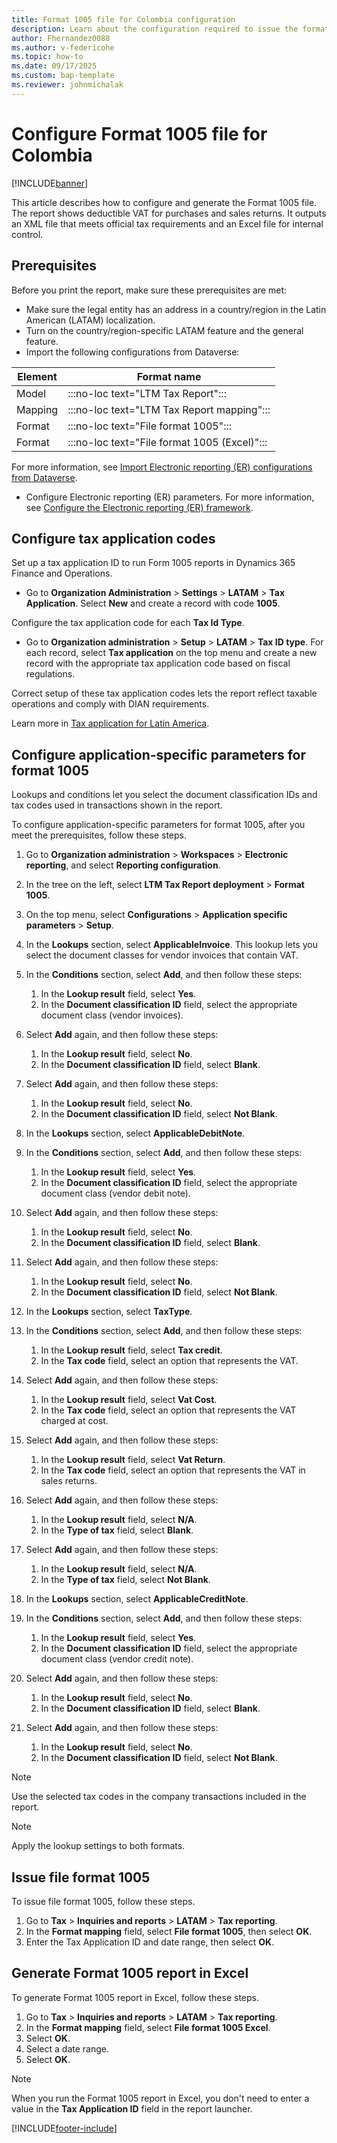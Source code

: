 ```yaml
---
title: Format 1005 file for Colombia configuration
description: Learn about the configuration required to issue the format 1005 file for Colombia, including an outline on configuring application-specific parameters.
author: Fhernandez0088
ms.author: v-federicohe
ms.topic: how-to
ms.date: 09/17/2025
ms.custom: bap-template
ms.reviewer: johnmichalak
---
```


# Configure Format 1005 file for Colombia

[!INCLUDE[banner](../../includes/banner.md)]

This article describes how to configure and generate the Format 1005 file. The report shows deductible VAT for purchases and sales returns. It outputs an XML file that meets official tax requirements and an Excel file for internal control.

## Prerequisites

Before you print the report, make sure these prerequisites are met:

- Make sure the legal entity has an address in a country/region in the Latin American (LATAM) localization.
- Turn on the country/region-specific LATAM feature and the general feature.
- Import the following configurations from Dataverse:

| Element | Format name |
|---------|-------------|
| Model | :::no-loc text="LTM Tax Report"::: |
| Mapping | :::no-loc text="LTM Tax Report mapping"::: |
| Format | :::no-loc text="File format 1005"::: |
| Format | :::no-loc text="File format 1005 (Excel)"::: |

For more information, see [Import Electronic reporting (ER) configurations from Dataverse](../global/workspace/gsw-import-er-config-dataverse.md).

- Configure Electronic reporting (ER) parameters. For more information, see [Configure the Electronic reporting (ER) framework](../../../fin-ops-core/dev-itpro/analytics/electronic-reporting-er-configure-parameters.md).

## Configure tax application codes

Set up a tax application ID to run Form 1005 reports in Dynamics 365 Finance and Operations.

* Go to **Organization Administration** > **Settings** > **LATAM** > **Tax Application**. Select **New** and create a record with code **1005**. 

Configure the tax application code for each **Tax Id Type**.
* Go to **Organization administration** > **Setup** > **LATAM** > **Tax ID type**. For each record, select **Tax application** on the top menu and create a new record with the appropriate tax application code based on fiscal regulations.

Correct setup of these tax application codes lets the report reflect taxable operations and comply with DIAN requirements.

Learn more in [Tax application for Latin America](ltm-core-tax-application.md).

## Configure application-specific parameters for format 1005

Lookups and conditions let you select the document classification IDs and tax codes used in transactions shown in the report.

To configure application-specific parameters for format 1005, after you meet the prerequisites, follow these steps.

1. Go to **Organization administration** \> **Workspaces** \> **Electronic reporting**, and select **Reporting configuration**.
1. In the tree on the left, select **LTM Tax Report deployment** \> **Format 1005**.
1. On the top menu, select **Configurations** \> **Application specific parameters** \> **Setup**.
1. In the **Lookups** section, select **ApplicableInvoice**. This lookup lets you select the document classes for vendor invoices that contain VAT.
1. In the **Conditions** section, select **Add**, and then follow these steps:

    1. In the **Lookup result** field, select **Yes**.
    1. In the **Document classification ID** field, select the appropriate document class (vendor invoices).

1. Select **Add** again, and then follow these steps:

    1. In the **Lookup result** field, select **No**.
    1. In the **Document classification ID** field, select **Blank**.

1. Select **Add** again, and then follow these steps:

    1. In the **Lookup result** field, select **No**.
    1. In the **Document classification ID** field, select **Not Blank**.

1. In the **Lookups** section, select **ApplicableDebitNote**.
1. In the **Conditions** section, select **Add**, and then follow these steps:

    1. In the **Lookup result** field, select **Yes**.
    1. In the **Document classification ID** field, select the appropriate document class (vendor debit note).

1. Select **Add** again, and then follow these steps:

    1. In the **Lookup result** field, select **No**.
    2. In the **Document classification ID** field, select **Blank**.

1. Select **Add** again, and then follow these steps:

    1. In the **Lookup result** field, select **No**.
    2. In the **Document classification ID** field, select **Not Blank**.

1. In the **Lookups** section, select **TaxType**.
1. In the **Conditions** section, select **Add**, and then follow these steps:

    1. In the **Lookup result** field, select **Tax credit**.
    1. In the **Tax code** field, select an option that represents the VAT.

1. Select **Add** again, and then follow these steps:

    1. In the **Lookup result** field, select **Vat Cost**.
    1. In the **Tax code** field, select an option that represents the VAT charged at cost.

1. Select **Add** again, and then follow these steps:

    1. In the **Lookup result** field, select **Vat Return**.
    1. In the **Tax code** field, select an option that represents the VAT in sales returns.

1. Select **Add** again, and then follow these steps:

    1. In the **Lookup result** field, select **N/A**.
    1. In the **Type of tax** field, select **Blank**.

1. Select **Add** again, and then follow these steps:

    1. In the **Lookup result** field, select **N/A**.
    1. In the **Type of tax** field, select **Not Blank**.

1. In the **Lookups** section, select **ApplicableCreditNote**.
1. In the **Conditions** section, select **Add**, and then follow these steps:

    1. In the **Lookup result** field, select **Yes**.
    1. In the **Document classification ID** field, select the appropriate document class (vendor credit note).

1. Select **Add** again, and then follow these steps:

    1. In the **Lookup result** field, select **No**.
    2. In the **Document classification ID** field, select **Blank**.

1. Select **Add** again, and then follow these steps:

    1. In the **Lookup result** field, select **No**.
    2. In the **Document classification ID** field, select **Not Blank**.

> [!NOTE]
> Use the selected tax codes in the company transactions included in the report.

> [!NOTE]
> Apply the lookup settings to both formats.

## Issue file format 1005

To issue file format 1005, follow these steps.

1. Go to **Tax** > **Inquiries and reports** > **LATAM** > **Tax reporting**.
1. In the **Format mapping** field, select **File format 1005**, then select **OK**.
1. Enter the Tax Application ID and date range, then select **OK**.


## Generate Format 1005 report in Excel

To generate Format 1005 report in Excel, follow these steps.

1. Go to **Tax** \> **Inquiries and reports** \> **LATAM** \> **Tax reporting**.
1. In the **Format mapping** field, select **File format 1005 Excel**.
1. Select **OK**.
1. Select a date range.
1. Select **OK**.

> [!NOTE]
> When you run the Format 1005 report in Excel, you don't need to enter a value in the **Tax Application ID** field in the report launcher.

[!INCLUDE[footer-include](../../../includes/footer-banner.md)]
